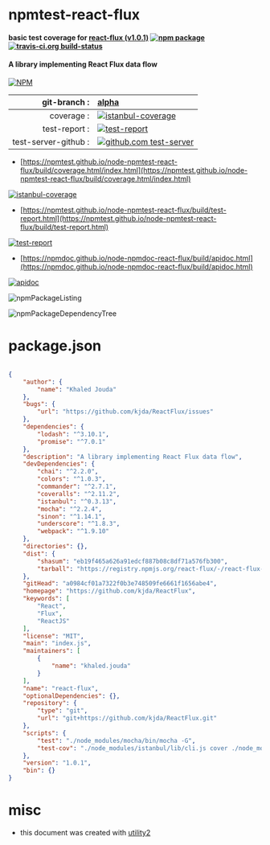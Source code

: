 # npmtest-react-flux

#### basic test coverage for  [react-flux (v1.0.1)](https://github.com/kjda/ReactFlux)  [![npm package](https://img.shields.io/npm/v/npmtest-react-flux.svg?style=flat-square)](https://www.npmjs.org/package/npmtest-react-flux) [![travis-ci.org build-status](https://api.travis-ci.org/npmtest/node-npmtest-react-flux.svg)](https://travis-ci.org/npmtest/node-npmtest-react-flux)

#### A library implementing React Flux data flow

[![NPM](https://nodei.co/npm/react-flux.png?downloads=true&downloadRank=true&stars=true)](https://www.npmjs.com/package/react-flux)

| git-branch : | [alpha](https://github.com/npmtest/node-npmtest-react-flux/tree/alpha)|
|--:|:--|
| coverage : | [![istanbul-coverage](https://npmtest.github.io/node-npmtest-react-flux/build/coverage.badge.svg)](https://npmtest.github.io/node-npmtest-react-flux/build/coverage.html/index.html)|
| test-report : | [![test-report](https://npmtest.github.io/node-npmtest-react-flux/build/test-report.badge.svg)](https://npmtest.github.io/node-npmtest-react-flux/build/test-report.html)|
| test-server-github : | [![github.com test-server](https://npmtest.github.io/node-npmtest-react-flux/GitHub-Mark-32px.png)](https://npmtest.github.io/node-npmtest-react-flux/build/app/index.html) | | build-artifacts : | [![build-artifacts](https://npmtest.github.io/node-npmtest-react-flux/glyphicons_144_folder_open.png)](https://github.com/npmtest/node-npmtest-react-flux/tree/gh-pages/build)|

- [https://npmtest.github.io/node-npmtest-react-flux/build/coverage.html/index.html](https://npmtest.github.io/node-npmtest-react-flux/build/coverage.html/index.html)

[![istanbul-coverage](https://npmtest.github.io/node-npmtest-react-flux/build/screenCapture.buildCi.browser.%252Ftmp%252Fbuild%252Fcoverage.lib.html.png)](https://npmtest.github.io/node-npmtest-react-flux/build/coverage.html/index.html)

- [https://npmtest.github.io/node-npmtest-react-flux/build/test-report.html](https://npmtest.github.io/node-npmtest-react-flux/build/test-report.html)

[![test-report](https://npmtest.github.io/node-npmtest-react-flux/build/screenCapture.buildCi.browser.%252Ftmp%252Fbuild%252Ftest-report.html.png)](https://npmtest.github.io/node-npmtest-react-flux/build/test-report.html)

- [https://npmdoc.github.io/node-npmdoc-react-flux/build/apidoc.html](https://npmdoc.github.io/node-npmdoc-react-flux/build/apidoc.html)

[![apidoc](https://npmdoc.github.io/node-npmdoc-react-flux/build/screenCapture.buildCi.browser.%252Ftmp%252Fbuild%252Fapidoc.html.png)](https://npmdoc.github.io/node-npmdoc-react-flux/build/apidoc.html)

![npmPackageListing](https://npmtest.github.io/node-npmtest-react-flux/build/screenCapture.npmPackageListing.svg)

![npmPackageDependencyTree](https://npmtest.github.io/node-npmtest-react-flux/build/screenCapture.npmPackageDependencyTree.svg)



# package.json

```json

{
    "author": {
        "name": "Khaled Jouda"
    },
    "bugs": {
        "url": "https://github.com/kjda/ReactFlux/issues"
    },
    "dependencies": {
        "lodash": "^3.10.1",
        "promise": "^7.0.1"
    },
    "description": "A library implementing React Flux data flow",
    "devDependencies": {
        "chai": "^2.2.0",
        "colors": "^1.0.3",
        "commander": "^2.7.1",
        "coveralls": "^2.11.2",
        "istanbul": "^0.3.13",
        "mocha": "^2.2.4",
        "sinon": "^1.14.1",
        "underscore": "^1.8.3",
        "webpack": "^1.9.10"
    },
    "directories": {},
    "dist": {
        "shasum": "eb19f465a626a91edcf887b08c8df71a576fb300",
        "tarball": "https://registry.npmjs.org/react-flux/-/react-flux-1.0.1.tgz"
    },
    "gitHead": "a0984cf01a7322f0b3e748509fe6661f1656abe4",
    "homepage": "https://github.com/kjda/ReactFlux",
    "keywords": [
        "React",
        "Flux",
        "ReactJS"
    ],
    "license": "MIT",
    "main": "index.js",
    "maintainers": [
        {
            "name": "khaled.jouda"
        }
    ],
    "name": "react-flux",
    "optionalDependencies": {},
    "repository": {
        "type": "git",
        "url": "git+https://github.com/kjda/ReactFlux.git"
    },
    "scripts": {
        "test": "./node_modules/mocha/bin/mocha -G",
        "test-cov": "./node_modules/istanbul/lib/cli.js cover ./node_modules/mocha/bin/_mocha -- -R spec"
    },
    "version": "1.0.1",
    "bin": {}
}
```



# misc
- this document was created with [utility2](https://github.com/kaizhu256/node-utility2)
